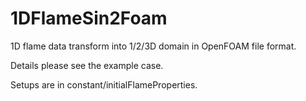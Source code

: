 # 1DFlameSin2Foam

1D flame data transform into 1/2/3D domain in OpenFOAM file format.

Details please see the example case. 

Setups are in constant/initialFlameProperties.

